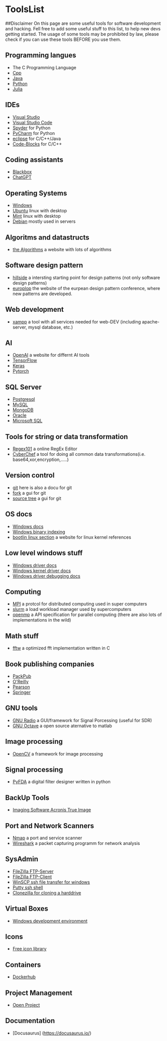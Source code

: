 # ToolsList
##Disclaimer
On this page are some useful tools for software development and hacking. Fell free to add some useful stuff to this list, to help new devs getting started. The usage of some tools may be prohibited by law, please check if you can use these tools BEFORE you use them.

## Programming langues
- The C Programming Language
- [Cpp](https://en.cppreference.com/w/)
- [Java](https://www.java.com)
- [Python](https://www.python.org/)
- [Julia](https://julialang.org/)

## IDEs
- [Visual Studio](https://visualstudio.microsoft.com/)
- [Visual Studio Code](https://code.visualstudio.com/)
- [Spyder](https://www.spyder-ide.org/) for Python
- [PyCharm](https://www.jetbrains.com/pycharm/) for Python
- [eclipse](https://www.eclipse.org/) for C/C++/Java
- [Code-Blocks](https://www.codeblocks.org/) for C/C++

## Coding assistants
- [Blackbox](https://www.useblackbox.io/)
- [ChatGPT](https://openai.com/blog/chatgpt/)

## Operating Systems
- [Windows](https://www.microsoft.com/en-us/windows/)
- [Ubuntu](https://ubuntu.com/) linux with desktop
- [Mint](https://linuxmint.com/) linux with desktop
- [Debian](https://www.debian.org/) mostly used in servers

## Algoritms and datastructs
- [the Algorithms](https://the-algorithms.com) a website with lots of algorithms

## Software design pattern
- [hillside](https://hillside.net/) a intersting starting point for design patterns (not only software design patterns)
- [europlop](https://www.europlop.net/) the website of the eurpean design pattern conference, where new patterns are developed.


## Web development
- [xampp](https://www.apachefriends.org/index.html) a tool with all services needed for web-DEV (including apache-server, mysql database, etc.)  

## AI
- [OpenAI](https://openai.com/) a website for differnt AI tools
- [TensorFlow](https://www.tensorflow.org/)
- [Keras](https://keras.io/)
- [Pytorch](https://pytorch.org/)

## SQL Server
- [Postgresql](https://www.postgresql.org/)
- [MySQL](https://www.mysql.com/)
- [MongoDB](https://www.mongodb.com)
- [Oracle](https://www.oracle.com/database/)
- [Microsoft SQL](https://www.microsoft.com/sql-server)

## Tools for string or data transformation
- [Regex101](https://regex101.com/) a online RegEx Editor 
- [CyberChef](https://gchq.github.io/CyberChef/) a tool for doing all common data transformations(i.e. base64,xor,encryption,.....)

## Version control
- [git](https://git-scm.com/) here is also a docu for git
- [fork](https://git-fork.com/) a gui for git
- [source tree](https://www.sourcetreeapp.com/) a gui for git

## OS docs
- [Windows docs](https://docs.microsoft.com/en-us/windows/)
- [Windows binary indexing](https://winbindex.m417z.com/)
- [bootlin linux section](https://elixir.bootlin.com/linux/latest/source) a website for linux kernel references

## Low level windows stuff
- [Windows driver docs](https://docs.microsoft.com/en-us/windows-hardware/drivers/)
- [Windows kernel driver docs](https://docs.microsoft.com/en-us/windows-hardware/drivers/kernel/)
- [Windows driver debugging docs](https://docs.microsoft.com/en-us/windows-hardware/drivers/devtest/)

## Computing
- [MPI](https://www.open-mpi.org/) a protcol for distributed computing used in super computers
- [slurm](https://slurm.schedmd.com/) a load workload manager used by supercomputers
- [openmp](https://www.openmp.org/) a API specification for parallel computing (there are also lots of implementations in the wild)

## Math stuff
- [fftw](http://fftw.org/) a optimized fft implementation written in C

## Book publishing companies
- [PackPub](https://www.packtpub.com/)
- [O'Reilly](https://www.oreilly.com/)
- [Pearson](https://www.pearson.com/)
- [Springer](https://www.springer.com)

## GNU tools
- [GNU Radio](https://www.gnuradio.org/) a GUI/framework for Signal Porcessing (useful for SDR)
- [GNU Octave](https://www.gnu.org/software/octave/index) a open source aternative to matlab

## Image processing
- [OpenCV](https://opencv.org/) a framework for image processing

## Signal processing
- [PyFDA](https://github.com/chipmuenk/pyfda) a digital filter designer written in python

## BackUp Tools
- [Imaging Software Acronis True Image](https://www.acronis.com/de-de/products/true-image/)

## Port and Network Scanners
- [Nmap](https://nmap.org/) a port and service scanner
- [Wireshark](https://www.wireshark.org/) a packet capturing programm for network analysis

## SysAdmin
- [FileZilla FTP-Server](https://filezilla-project.org/)
- [FileZilla FTP-Client](https://filezilla-project.org/)
- [WinSCP ssh file transfer for windows](https://winscp.net/eng/docs/start)
- [Putty ssh shell](https://www.putty.org/)
- [Clonezilla for cloning a harddrive](https://clonezilla.org/)

## Virtual Boxes
- [Windows development environment](https://developer.microsoft.com/en-us/windows/downloads/virtual-machines/)

## Icons 
- [Free icon library](https://freeicons.io/)

## Containers
- [Dockerhub](https://hub.docker.com/)

## Project Management
- [Open Project](https://www.openproject.org/)

## Documentation
- [Docusaurus] (https://docusaurus.io/)